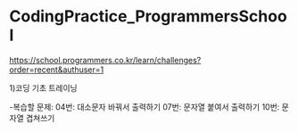 # CodingPractice_ProgrammersSchool
https://school.programmers.co.kr/learn/challenges?order=recent&authuser=1

1)코딩 기초 트레이닝

-복습할 문제: 
04번: 대소문자 바꿔서 출력하기
07번: 문자열 붙여서 출력하기
10번: 문자열 겹쳐쓰기
